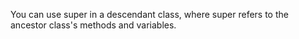 You can use super in a descendant class, where super refers to the
ancestor class's methods and variables.